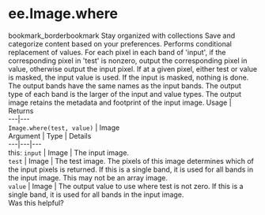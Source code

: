  
#  ee.Image.where
bookmark_borderbookmark Stay organized with collections  Save and categorize content based on your preferences.
Performs conditional replacement of values.
For each pixel in each band of 'input', if the corresponding pixel in 'test' is nonzero, output the corresponding pixel in value, otherwise output the input pixel.
If at a given pixel, either test or value is masked, the input value is used. If the input is masked, nothing is done.
The output bands have the same names as the input bands. The output type of each band is the larger of the input and value types. The output image retains the metadata and footprint of the input image.
Usage | Returns  
---|---  
`Image.where(test, value)` | Image  
Argument | Type | Details  
---|---|---  
this: `input` | Image | The input image.  
`test` | Image | The test image. The pixels of this image determines which of the input pixels is returned. If this is a single band, it is used for all bands in the input image. This may not be an array image.  
`value` | Image | The output value to use where test is not zero. If this is a single band, it is used for all bands in the input image.  
Was this helpful?
